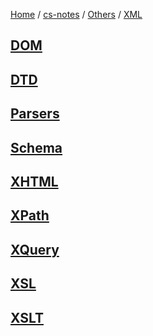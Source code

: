 [Home](https://mengxianbin.github.io) /
[cs-notes](https://mengxianbin.github.io/cs-notes/content) /
[Others](https://mengxianbin.github.io/cs-notes/content/Others) /
[XML](https://mengxianbin.github.io/cs-notes/content/Others/XML)

## [DOM](https://mengxianbin.github.io/cs-notes/content/Others/XML/DOM)

## [DTD](https://mengxianbin.github.io/cs-notes/content/Others/XML/DTD)

## [Parsers](https://mengxianbin.github.io/cs-notes/content/Others/XML/Parsers/)

## [Schema](https://mengxianbin.github.io/cs-notes/content/Others/XML/Schema)

## [XHTML](https://mengxianbin.github.io/cs-notes/content/Others/XML/XHTML)

## [XPath](https://mengxianbin.github.io/cs-notes/content/Others/XML/XPath)

## [XQuery](https://mengxianbin.github.io/cs-notes/content/Others/XML/XQuery)

## [XSL](https://mengxianbin.github.io/cs-notes/content/Others/XML/XSL)

## [XSLT](https://mengxianbin.github.io/cs-notes/content/Others/XML/XSLT)
